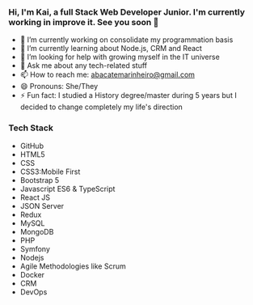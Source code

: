 ### Hi, I'm Kai, a full Stack Web Developer Junior. I'm currently working in improve it. See you soon 💜


- 🔭 I’m currently working on consolidate my programmation basis
- 🌱 I’m currently learning about Node.js, CRM and React
- 🤔 I’m looking for help with growing myself in the IT universe
- 💬 Ask me about any tech-related stuff
- 📫 How to reach me: abacatemarinheiro@gmail.com
- 😄 Pronouns: She/They
- ⚡ Fun fact: I studied a History degree/master during 5 years but I decided to change completely my life's direction

### Tech Stack
- GitHub
- HTML5
- CSS
- CSS3:Mobile First
- Bootstrap 5
- Javascript ES6 & TypeScript
- React JS
- JSON Server
- Redux
- MySQL
- MongoDB
- PHP
- Symfony
- Nodejs
- Agile Methodologies like Scrum
- Docker
- CRM
- DevOps
